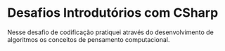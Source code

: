 # Desafios Introdutórios com CSharp

Nesse desafio de codificação pratiquei através do desenvolvimento de algoritmos os conceitos de pensamento computacional.
